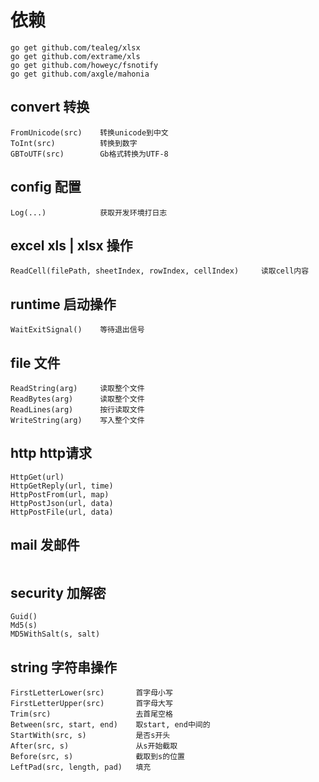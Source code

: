 # 依赖
```
go get github.com/tealeg/xlsx
go get github.com/extrame/xls
go get github.com/howeyc/fsnotify
go get github.com/axgle/mahonia
```
## convert 转换
```
FromUnicode(src)    转换unicode到中文
ToInt(src)          转换到数字
GBToUTF(src)        Gb格式转换为UTF-8
```

## config 配置
```
Log(...)            获取开发环境打日志
```

## excel xls | xlsx 操作
```
ReadCell(filePath, sheetIndex, rowIndex, cellIndex)     读取cell内容
```

## runtime 启动操作
```
WaitExitSignal()    等待退出信号
```

## file 文件
```
ReadString(arg)     读取整个文件
ReadBytes(arg)      读取整个文件
ReadLines(arg)      按行读取文件
WriteString(arg)    写入整个文件
```

## http http请求
```
HttpGet(url)            
HttpGetReply(url, time)
HttpPostFrom(url, map)
HttpPostJson(url, data)
HttpPostFile(url, data)
```

## mail 发邮件
```
```

## security 加解密
```
Guid()
Md5(s)
MD5WithSalt(s, salt)
```

## string 字符串操作
```
FirstLetterLower(src)       首字母小写
FirstLetterUpper(src)       首字母大写
Trim(src)                   去首尾空格
Between(src, start, end)    取start, end中间的
StartWith(src, s)           是否s开头
After(src, s)               从s开始截取
Before(src, s)              截取到s的位置
LeftPad(src, length, pad)   填充
```
